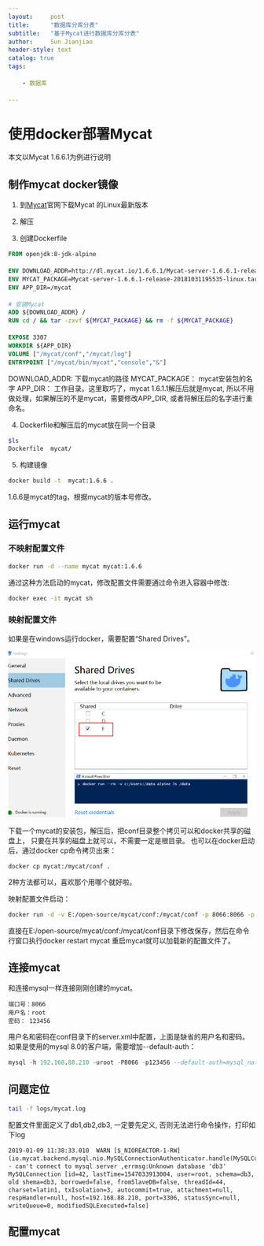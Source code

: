 ```yaml
---
layout:     post
title:      "数据库分库分表"  
subtitle:   "基于Mycat进行数据库分库分表"
author:     Sun Jianjiao
header-style: text
catalog: true
tags:

    - 数据库

---
```


# 使用docker部署Mycat
本文以Mycat 1.6.6.1为例进行说明

## 制作mycat docker镜像
1. 到[Mycat](http://www.mycat.io/)官网下载Mycat 的Linux最新版本

2. 解压
3. 创建Dockerfile

```Dockerfile
FROM openjdk:8-jdk-alpine

ENV DOWNLOAD_ADDR=http://dl.mycat.io/1.6.6.1/Mycat-server-1.6.6.1-release-20181031195535-linux.tar.gz
ENV MYCAT_PACKAGE=Mycat-server-1.6.6.1-release-20181031195535-linux.tar.gz
ENV APP_DIR=/mycat

# 安装Mycat
ADD ${DOWNLOAD_ADDR} /
RUN cd / && tar -zxvf ${MYCAT_PACKAGE} && rm -f ${MYCAT_PACKAGE}

EXPOSE 3307
WORKDIR ${APP_DIR}
VOLUME ["/mycat/conf","/mycat/log"]
ENTRYPOINT ["/mycat/bin/mycat","console","&"]
```

DOWNLOAD_ADDR: 下载mycat的路径
MYCAT_PACKAGE： mycat安装包的名字
APP_DIR： 工作目录。这里取巧了，mycat 1.6.1.1解压后就是mycat, 所以不用做处理，如果解压的不是mycat，需要修改APP_DIR, 或者将解压后的名字进行重命名。

4. Dockerfile和解压后的mycat放在同一个目录

```bash
$ls
Dockerfile  mycat/
```

5. 构建镜像

```bash
docker build -t  mycat:1.6.6 .
```

1.6.6是mycat的tag，根据mycat的版本号修改。

## 运行mycat

### 不映射配置文件

```sh
docker run -d --name mycat mycat:1.6.6
```

通过这种方法启动的mycat，修改配置文件需要通过命令进入容器中修改:

```sh
docker exec -it mycat sh
```

### 映射配置文件
如果是在windows运行docker，需要配置“Shared Drives”。

![windows shared drivers](/img/post/database/sharding/docker-windows-share.png)

下载一个mycat的安装包，解压后，把conf目录整个拷贝可以和docker共享的磁盘上， 只要在共享的磁盘上就可以，不需要一定是根目录。
也可以在docker启动后，通过docker cp命令拷贝出来：

```shell
docker cp mycat:/mycat/conf .
```

2种方法都可以，喜欢那个用哪个就好啦。

映射配置文件启动：

```sh
docker run -d -v E:/open-source/mycat/conf:/mycat/conf -p 8066:8066 -p 9066:9066 --name mycat mycat:1.6.6
```

直接在E:/open-source/mycat/conf:/mycat/conf目录下修改保存，然后在命令行窗口执行docker restart mycat 重启mycat就可以加载新的配置文件了。

## 连接mycat
和连接mysql一样连接刚刚创建的mycat。

```defualt
端口号：8066
用户名：root
密码： 123456
```

用户名和密码在conf目录下的server.xml中配置，上面是缺省的用户名和密码。如果是使用的mysql 8.0的客户端，需要增加--default-auth：

```sql
mysql -h 192.168.88.210 -uroot -P8066 -p123456 --default-auth=mysql_native_password
```

## 问题定位

```bash
tail -f logs/mycat.log
```

配置文件里面定义了db1,db2,db3, 一定要先定义, 否则无法进行命令操作，打印如下log

```log
2019-01-09 11:38:33.010  WARN [$_NIOREACTOR-1-RW] (io.mycat.backend.mysql.nio.MySQLConnectionAuthenticator.handle(MySQLConnectionAuthenticator.java:91)) - can't connect to mysql server ,errmsg:Unknown database 'db3' MySQLConnection [id=42, lastTime=1547033913004, user=root, schema=db3, old shema=db3, borrowed=false, fromSlaveDB=false, threadId=44, charset=latin1, txIsolation=3, autocommit=true, attachment=null, respHandler=null, host=192.168.88.210, port=3306, statusSync=null, writeQueue=0, modifiedSQLExecuted=false]
```

## 配置mycat
